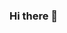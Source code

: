 ### Hi there 👋

<!--
**mrSHAGGYboy/mrSHAGGYboy** is a ✨ _special_ ✨ repository because its `README.md` (this file) appears on your GitHub profile.

# MR.SHAGGY
This is me !

[![Github](https://img.shields.io/badge/-Github-000?style=flat&logo=Github&logoColor=white)](https://github.com/mrSHAGGYboy)
[![Instagram](https://img.shields.io/badge/-Instagram-c13584?style=flat&labelColor=c13584&logo=instagram&logoColor=white)](https://www.instagram.com/mr_shaggy_boy1/)
[![Gmail](https://img.shields.io/badge/-Gmail-c14438?style=flat&logo=Gmail&logoColor=white)](MR_SHAGGY:avishkadilshan19656@gmail.com)


Here are some ideas to get you started:

- 🔭 I’m currently working on SL MEADIA TECH !
- 🌱 I’m currently learning python !
- 🤔 I’m like to help others !
- 💬 Ask me about anything I like help !
- 📫 How to reach me: Telegram username - @mrSHAGGYboy !
- ⚡ Fun fact and still student !
-->



